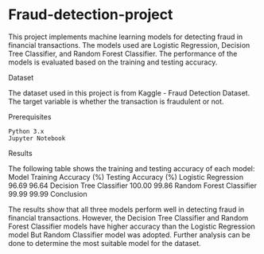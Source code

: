 # Fraud-detection-project

This project implements machine learning models for detecting fraud in financial transactions. The models used are Logistic Regression, Decision Tree Classifier, and Random Forest Classifier. The performance of the models is evaluated based on the training and testing accuracy.

Dataset

The dataset used in this project is from Kaggle - Fraud Detection Dataset. The target variable is whether the transaction is fraudulent or not.

Prerequisites

    Python 3.x
    Jupyter Notebook
    
  Results

The following table shows the training and testing accuracy of each model:
Model	Training Accuracy (%)	Testing Accuracy (%)
Logistic Regression	96.69	96.64
Decision Tree Classifier	100.00	99.86
Random Forest Classifier	99.99	99.99
Conclusion

The results show that all three models perform well in detecting fraud in financial transactions. However, the Decision Tree Classifier and Random Forest Classifier models have higher accuracy than the Logistic Regression model But Random Classifier model was adopted. Further analysis can be done to determine the most suitable model for the dataset.



